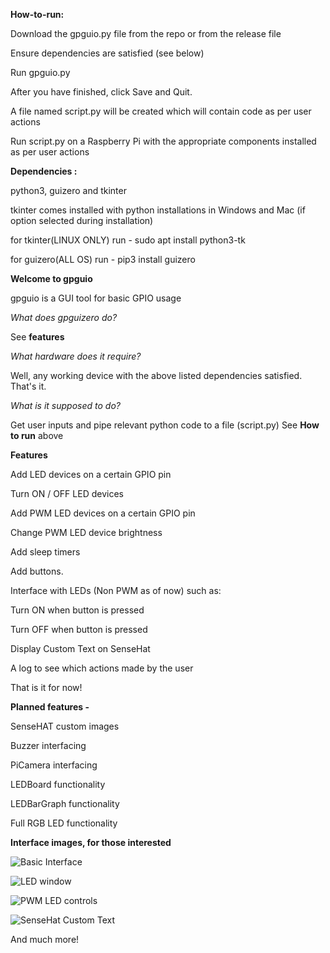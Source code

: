 **How-to-run:**

Download the gpguio.py file from the repo or from the release file

Ensure dependencies are satisfied (see below)

Run gpguio.py

After you have finished, click Save and Quit.

A file named script.py will be created which will contain code as per user actions

Run script.py on a Raspberry Pi with the appropriate components installed as per user actions


**Dependencies :**

python3, guizero and tkinter

tkinter comes installed with python installations in Windows and Mac (if option selected during installation)

for tkinter(LINUX ONLY) run - sudo apt install python3-tk
  
for guizero(ALL OS) run - pip3 install guizero


**Welcome to gpguio**

gpguio is a GUI tool for basic GPIO usage


_What does gpguizero do?_

See **features** 


_What hardware does it require?_

Well, any working device with the above listed dependencies satisfied. That's it.


_What is it supposed to do?_

Get user inputs and pipe relevant python code to a file (script.py)
See **How to run** above


**Features**

Add LED devices on a certain GPIO pin

Turn ON / OFF LED devices

Add PWM LED devices on a certain GPIO pin

Change PWM LED device brightness

Add sleep timers

Add buttons.

Interface with LEDs (Non PWM as of now) such as:

  Turn ON when button is pressed

  Turn OFF when button is pressed

Display Custom Text on SenseHat

A log to see which actions made by the user

That is it for now!

**Planned features -**

SenseHAT custom images

Buzzer interfacing

PiCamera interfacing

LEDBoard functionality

LEDBarGraph functionality

Full RGB LED functionality


**Interface images, for those interested**

![Basic Interface](https://user-images.githubusercontent.com/68515826/88478558-163e8a80-cf67-11ea-9bbf-268ca0fe1b36.png)

![LED window](https://user-images.githubusercontent.com/68515826/88478651-b1cffb00-cf67-11ea-83a5-56776dce61ea.png)

![PWM LED controls](https://user-images.githubusercontent.com/68515826/88478672-d88e3180-cf67-11ea-9d16-0adc9768e144.png)

![SenseHat Custom Text](https://user-images.githubusercontent.com/68515826/88478724-3589e780-cf68-11ea-8a34-a34414ce262d.png)

And much more!
